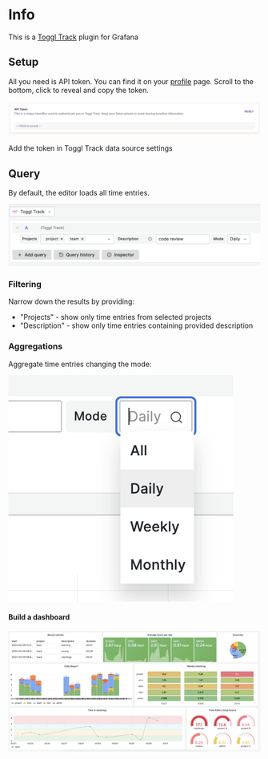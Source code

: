# Info

This is a [Toggl Track](https://track.toggl.com/) plugin for Grafana

## Setup

All you need is API token. You can find it on your [profile](https://track.toggl.com/profile) page. Scroll to the bottom, click to reveal and copy the token.

![Toggl Track API Token](https://raw.githubusercontent.com/ifrost/ifrost-toggltrack-datasource/main/src/img/toggl-api-token.png)

Add the token in Toggl Track data source settings

## Query

By default, the editor loads all time entries. 

![Toggl Track Query Editor](https://raw.githubusercontent.com/ifrost/ifrost-toggltrack-datasource/main/src/img/editor.png)

### Filtering

Narrow down the results by providing:

  * "Projects" - show only time entries from selected projects 
  * "Description" - show only time entries containing provided description

### Aggregations

Aggregate time entries changing the mode:

![Toggl Track Query Editor modes](https://raw.githubusercontent.com/ifrost/ifrost-toggltrack-datasource/main/src/img/modes.png)

#### Build a dashboard

![Toggl Track Query Editor modes](https://raw.githubusercontent.com/ifrost/ifrost-toggltrack-datasource/main/src/img/dashboard.png)
